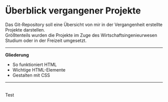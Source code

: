 # Überblick vergangener Projekte

Das Git-Repository soll eine Übersicht von mir in der Vergangenheit erstellte Projekte darstellen.<br>
Größtenteils wurden die Projekte im Zuge des Wirtschaftsingenieurwesen Studium oder in der Freizeit umgesetzt. <br>
<hr>
<p> <b>Gliederung</b>
<ul>
  <li>So funktioniert HTML</li>
  <li>Wichtige HTML-Elemente</li>
  <li>Gestalten mit CSS</li>
</ul>
<hr>
<br>
Test
